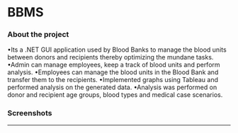 # BBMS
### About the project
•Its a .NET GUI application used by Blood Banks to manage the blood units between donors and recipients thereby optimizing the mundane tasks. 
•Admin can manage employees, keep a track of blood units and perform analysis.
•Employees can manage the blood units in the Blood Bank and transfer them to the recipients.
•Implemented graphs using Tableau and performed analysis on the generated data.
•Analysis was performed on donor and recipient age groups, blood types and medical case scenarios.
### Screenshots
----
